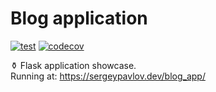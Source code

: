 <h1>Blog application </h1>

[![test](https://github.com/DramatikMan/blog-application/actions/workflows/test.yml/badge.svg)](https://github.com/DramatikMan/blog-application/actions/workflows/test.yml)
[![codecov](https://codecov.io/gh/DramatikMan/blog-application/branch/main/graph/badge.svg?token=FZKPN2B08Y)](https://codecov.io/gh/DramatikMan/blog-application)

⚱ Flask application showcase.<br>
Running at: https://sergeypavlov.dev/blog_app/
